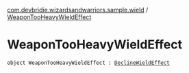 [com.devbridie.wizardsandwarriors.sample.wield](index.md) / [WeaponTooHeavyWieldEffect](.)

# WeaponTooHeavyWieldEffect

`object WeaponTooHeavyWieldEffect : `[`DeclineWieldEffect`](-decline-wield-effect.md)